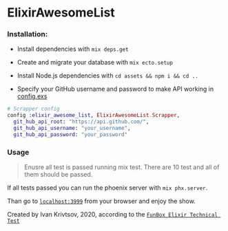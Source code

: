 # ElixirAwesomeList

### Installation:

  * Install dependencies with `mix deps.get`
  * Create and migrate your database with `mix ecto.setup`
  * Install Node.js dependencies with `cd assets && npm i && cd ..`

  * Specify your GitHub username and password to make API working in [config.exs](file://lib/elixir_awesome_list/config.exs)
  ```elixir
  # Scrapper config
  config :elixir_awesome_list, ElixirAwesomeList.Scrapper,
    git_hub_api_root: "https://api.github.com/",
    git_hub_api_username: "your_username",
    git_hub_api_password: "your_password"
  ```

### Usage
> Enusre all test is passed running mix test. There are 10 test and all of them should be passed.


If all tests passed you can run the phoenix server with `mix phx.server`.

Than go to [`localhost:3999`](http://localhost:3999) from your browser and enjoy the show.

Created by Ivan Krivtsov, 2020, according to the [`FunBox Elixir Technical Test`](https://dl.funbox.ru/qt-elixir.pdf) 